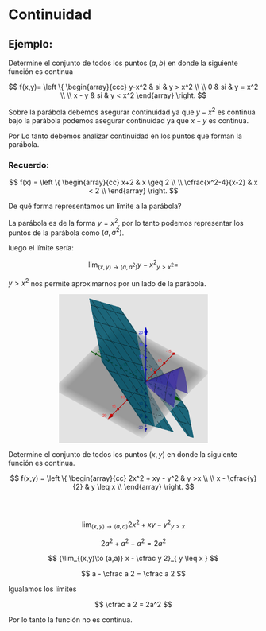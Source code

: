 # Continuidad
## Ejemplo: 
Determine el conjunto de todos los puntos $(a,b)$ en donde la siguiente función es continua 

$$
f(x,y)= \left \{  \begin{array}{ccc}
y-x^2 & si & y > x^2 \\
\\ 0 & si & y = x^2 \\
\\ x - y & si & y < x^2 
    \end{array}
\right.
$$

Sobre la parábola debemos asegurar continuidad ya que $y - x^2$ es continua bajo la parábola podemos asegurar continuidad ya que $x-y$ es continua.

Por Lo tanto debemos analizar continuidad en los puntos que forman la parábola.


### Recuerdo:
$$
f(x) = \left \{ \begin{array}{cc}
    x+2 & x \geq 2 \\
    \\ \cfrac{x^2-4}{x-2} & x < 2 \\
    \end{array} \right.
$$


De qué forma representamos un límite a la parábola?

La parábola es de la forma $y = x^2$, por lo tanto podemos representar los puntos de la parábola como $(a, a^2)$.

luego el límite sería:

$$
{\lim_{(x,y)\to(a,a^2)}{y - x^2}}_{y>x^2} =
$$

$y > x^2$ nos permite aproximarnos por un lado de la parábola. 

<img src="./pic1.png" alt="Gráfico" style="height: 300px; width:300px; display: block; margin-left: auto; margin-right: auto;"/>

Determine el conjunto de todos los puntos $(x,y)$ en donde la siguiente función es continua.

$$
f(x,y) = \left \{ \begin{array}{cc} 
    2x^2 + xy - y^2 & y >x \\
    \\ x - \cfrac{y}{2} & y \leq x \\
    \end{array}
    \right.
$$
<br>
<br>

$$
{\lim_{(x,y)\to (a,a)} 2x^2 + xy - y^2}_{ 
y > x }
$$

$$
2a^2 + a^2 - a^2 = 2a^2
$$

$$
{\lim_{(x,y)\to (a,a)} x - \cfrac y 2}_{ 
y \leq x }
$$

$$
a - \cfrac a 2 = \cfrac a 2
$$

Igualamos los límites

$$
\cfrac a 2 = 2a^2
$$



Por lo tanto la función no es continua.
